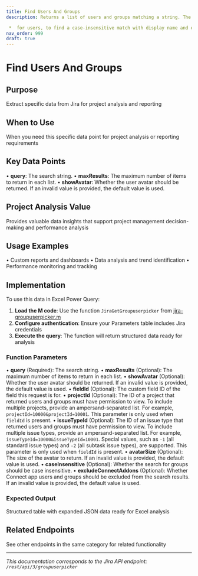 ```yaml
---
title: Find Users And Groups
description: Returns a list of users and groups matching a string. The string is used:

 *  for users, to find a case-insensitive match with display name and e-mai...
nav_order: 999
draft: true
---
```


# Find Users And Groups

## Purpose
Extract specific data from Jira for project analysis and reporting

## When to Use
When you need this specific data point for project analysis or reporting requirements

## Key Data Points
• **query**: The search string.
• **maxResults**: The maximum number of items to return in each list.
• **showAvatar**: Whether the user avatar should be returned. If an invalid value is provided, the default value is used.

## Project Analysis Value
Provides valuable data insights that support project management decision-making and performance analysis

## Usage Examples
• Custom reports and dashboards
• Data analysis and trend identification
• Performance monitoring and tracking

## Implementation
To use this data in Excel Power Query:

1. **Load the M code**: Use the function `JiraGetGroupuserpicker` from [jira-groupuserpicker.m](../assets/jira-groupuserpicker.m)
2. **Configure authentication**: Ensure your Parameters table includes Jira credentials
3. **Execute the query**: The function will return structured data ready for analysis

### Function Parameters
• **query** (Required): The search string.
• **maxResults** (Optional): The maximum number of items to return in each list.
• **showAvatar** (Optional): Whether the user avatar should be returned. If an invalid value is provided, the default value is used.
• **fieldId** (Optional): The custom field ID of the field this request is for.
• **projectId** (Optional): The ID of a project that returned users and groups must have permission to view. To include multiple projects, provide an ampersand-separated list. For example, `projectId=10000&projectId=10001`. This parameter is only used when `fieldId` is present.
• **issueTypeId** (Optional): The ID of an issue type that returned users and groups must have permission to view. To include multiple issue types, provide an ampersand-separated list. For example, `issueTypeId=10000&issueTypeId=10001`. Special values, such as `-1` (all standard issue types) and `-2` (all subtask issue types), are supported. This parameter is only used when `fieldId` is present.
• **avatarSize** (Optional): The size of the avatar to return. If an invalid value is provided, the default value is used.
• **caseInsensitive** (Optional): Whether the search for groups should be case insensitive.
• **excludeConnectAddons** (Optional): Whether Connect app users and groups should be excluded from the search results. If an invalid value is provided, the default value is used.

### Expected Output
Structured table with expanded JSON data ready for Excel analysis

## Related Endpoints
See other endpoints in the same category for related functionality

---
*This documentation corresponds to the Jira API endpoint: `/rest/api/3/groupuserpicker`*
